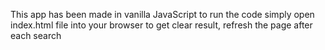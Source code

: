 This app has been made in vanilla JavaScript
to run the code simply open index.html file into your browser
to get clear result, refresh the page after each search
